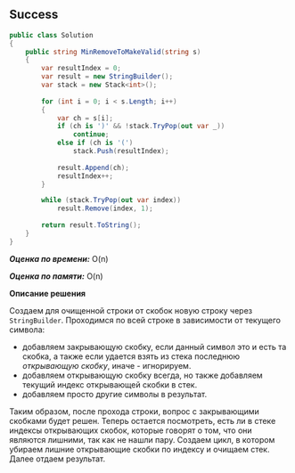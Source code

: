 ## Success

```csharp
public class Solution
{
    public string MinRemoveToMakeValid(string s)
    {
        var resultIndex = 0;
        var result = new StringBuilder();
        var stack = new Stack<int>();
        
        for (int i = 0; i < s.Length; i++)
        {
            var ch = s[i];
            if (ch is ')' && !stack.TryPop(out var _))
                continue;
            else if (ch is '(')
                stack.Push(resultIndex);
            
            result.Append(ch);
            resultIndex++;
        }

        while (stack.TryPop(out var index))
            result.Remove(index, 1);
        
        return result.ToString();
    }
}
```

***Оценка по времени:*** O(n)

***Оценка по памяти:*** O(n)

**Описание решения**

Создаем для очищенной строки от скобок новую строку через `StringBuilder`. Проходимся по всей строке в зависимости от текущего символа:
- добавляем закрывающую скобку, если данный символ это и есть та скобка, а также если удается взять из стека последнюю *открывающую скобку*, иначе - игнорируем.
- добавляем открывающую скобку всегда, но также добавляем текущий индекс открывающей скобки в стек.
- добавляем просто другие символы в результат.

Таким образом, после прохода строки, вопрос с закрывающими скобками будет решен. Теперь остается посмотреть, есть ли в стеке индексы открывающих скобок, которые говорят о том, что они являются лишними, так как не нашли пару. Создаем цикл, в котором убираем лишние открывающие скобки по индексу и очищаем стек. Далее отдаем результат.